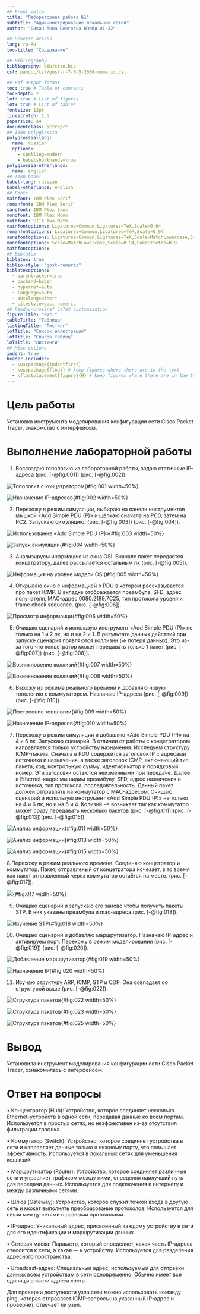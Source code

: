 ```yaml
---
## Front matter
title: "Лабораторная работа №1"
subtitle: "Админимстрирование локальных сетей"
author: "Дикач Анна Олеговна НПИбд-01-22"

## Generic otions
lang: ru-RU
toc-title: "Содержание"

## Bibliography
bibliography: bib/cite.bib
csl: pandoc/csl/gost-r-7-0-5-2008-numeric.csl

## Pdf output format
toc: true # Table of contents
toc-depth: 2
lof: true # List of figures
lot: true # List of tables
fontsize: 12pt
linestretch: 1.5
papersize: a4
documentclass: scrreprt
## I18n polyglossia
polyglossia-lang:
  name: russian
  options:
	- spelling=modern
	- babelshorthands=true
polyglossia-otherlangs:
  name: english
## I18n babel
babel-lang: russian
babel-otherlangs: english
## Fonts
mainfont: IBM Plex Serif
romanfont: IBM Plex Serif
sansfont: IBM Plex Sans
monofont: IBM Plex Mono
mathfont: STIX Two Math
mainfontoptions: Ligatures=Common,Ligatures=TeX,Scale=0.94
romanfontoptions: Ligatures=Common,Ligatures=TeX,Scale=0.94
sansfontoptions: Ligatures=Common,Ligatures=TeX,Scale=MatchLowercase,Scale=0.94
monofontoptions: Scale=MatchLowercase,Scale=0.94,FakeStretch=0.9
mathfontoptions:
## Biblatex
biblatex: true
biblio-style: "gost-numeric"
biblatexoptions:
  - parentracker=true
  - backend=biber
  - hyperref=auto
  - language=auto
  - autolang=other*
  - citestyle=gost-numeric
## Pandoc-crossref LaTeX customization
figureTitle: "Рис."
tableTitle: "Таблица"
listingTitle: "Листинг"
lofTitle: "Список иллюстраций"
lotTitle: "Список таблиц"
lolTitle: "Листинги"
## Misc options
indent: true
header-includes:
  - \usepackage{indentfirst}
  - \usepackage{float} # keep figures where there are in the text
  - \floatplacement{figure}{H} # keep figures where there are in the text
---
```


# Цель работы

Установка инструмента моделирования конфигурации сети Cisco Packet Tracer, знакомство с интерфейсом.

# Выполнение лабораторной работы

1. Воссаздаю топологию из лабораторной работы, задаю статичные IP-адреса (рис. [-@fig:001]) (рис. [-@fig:002]).

![Топология с концетратором](image/1.png){#fig:001 width=50%}

![Назначение IP-адресов](image/2.png){#fig:002 width=50%}

2. Перехожу в режим симуляции, выбираю на панели инструментов мышкой «Add Simple PDU (P)» и щёлкаю сначала на PC0, затем на PC2.
Запускаю симуляцию. (рис. [-@fig:003]) (рис. [-@fig:004]).

![Использование «Add Simple PDU (P)»](image/3.png){#fig:003 width=50%}

![Запуск симуляции](image/4.png){#fig:004 width=50%}

3. Анализируем инфрмацию из окна OSI. Вначале пакет передаётся концетратору, далее рассылается остальным пк (рис. [-@fig:005]).

![Информация на уровне модели OSI](image/5.png){#fig:005 width=50%}

4. Открываю окно с информацией о PDU в котором рассказывается про пакет ICMP. В вкладке отображается преамбула, SFD, адрес получателя,
MAC-адрес 0080.2189.7C25, тип протокола уровня и frame check sequence.  (рис. [-@fig:006]).

![Просмотр информаици](image/6.png){#fig:006 width=50%}

5. Очищаю сценарий и использую инструмент «Add Simple PDU (P)» не только на 1 и 2 пк, но и на 2 и 1.
В результате данных действий при запуске сценария появляются коллизии (=> потеря данных). Это из-за того что концетратор может передавать только 1 пакет (рис. [-@fig:007]) (рис. [-@fig:008]).

![Возникновение коллизий](image/7.png){#fig:007 width=50%}

![Возникновение коллизий](image/8.png){#fig:008 width=50%}

6. Выхожу из режима реального времени и добавляю новую топологию с коммутатором. Назначаю IP-адреса (рис. [-@fig:009]) (рис. [-@fig:010]).

![Построение топологии](image/9.png){#fig:009 width=50%}

![Назначение IP-адресов](image/10.png){#fig:010 width=50%}

7. Перехожу в режим симуляции и добавляю «Add Simple PDU (P)» на 4 и 6 пк. Запускаю сценарий. В отличии от работы с концетратором направляется только устройству назначения.
Исследуем структуру ICMP-пакета. Сначала в PDU содержится заголовок IP с адресами источника и назначения, а также заголовок ICMP, включающий тип пакета, код, контрольную сумму, идентификатор и порядковый номер. Эти заголовки остаются неизменными при передаче.
Далее в Ethernet-кадре мы видим преамбулу, SFD, адрес назначения и источника, тип протокола, последовтельность. Данный пакет должен отправлять на коммутатор с MAC-адресом.
Очищаю сценарий и использую инструмент «Add Simple PDU (P)» не только на 4 и 6 пк, но и на 6 и 4. Колизий не возникает так как коммутатор может сразу передавать несколько пакетов (рис. [-@fig:011])(рис. [-@fig:013])(рис. [-@fig:015]). 

![Анализ информации](image/11.png){#fig:011 width=50%}

![Анализ информации](image/13.png){#fig:013 width=50%}

![Анализ информации](image/15.png){#fig:015 width=50%}


8.Перехожу в режим реального времени. Соединяю концетратор и коммутатор. Пакет, отправленый от концетратора исчезает, в то время как пакет отправленный через коммутатор остаётся на месте.
 (рис. [-@fig:017]). 

![](image/17.png){#fig:017 width=50%}

9. Очищаю сценарий и запускаю его заново чтобы получить пакеты STP. В них указаны преамбула и mac-адреса.(рис. [-@fig:018]). 

![Изучение STP](image/18.png){#fig:018 width=50%}

10. Очищаю сценарий и добавляю маршрутизатор. Назначаю IP-адрес и активируем порт. Перехожу в режим моделирования (рис. [-@fig:019]) (рис. [-@fig:020]). 

![Добавление маршрутизатор](image/19.png){#fig:019 width=50%}

![Назначение IP](image/20.png){#fig:020 width=50%}

11. Изучаю структуру ARP, ICMP, STP и CDP. Она совпадает со структурой выше (рис. [-@fig:022]). 

![Структура пакетов](image/22.png){#fig:022 width=50%}

![Структура пакетов](image/23.png){#fig:023 width=50%}

![Структура пакетов](image/25.png){#fig:025 width=50%}

# Вывод
Установила инструмент моделирования конфигурации сети Cisco Packet Tracer, ознакомилась с интерфейсом.

# Ответ на вопросы

• Концентратор (Hub): Устройство, которое соединяет несколько Ethernet-устройств в одной сети, передавая данные ко всем портам. Используется в простых сетях, но неэффективен из-за отсутствия фильтрации трафика.

  
• Коммутатор (Switch): Устройство, которое соединяет устройства в сети и направляет данные только к нужному порту, что повышает эффективность. Используется в локальных сетях для уменьшения коллизий.

• Маршрутизатор (Router): Устройство, которое соединяет различные сети и управляет трафиком между ними, определяя наилучший путь для передачи данных. Используется для подключения к интернету и между различными сетями.

• Шлюз (Gateway): Устройство, которое служит точкой входа в другую сеть и может выполнять преобразование протоколов. Используется для связи между сетями с разными протоколами.


• IP-адрес: Уникальный адрес, присвоенный каждому устройству в сети для его идентификации и маршрутизации данных.

• Сетевая маска: Параметр, который определяет, какая часть IP-адреса относится к сети, а какая — к устройству. Используется для разделения адресного пространства.

• Broadcast-адрес: Специальный адрес, используемый для отправки данных всем устройствам в сети одновременно. Обычно имеет все единицы в части адреса хоста.


Для проверки доступности узла сети можно использовать команду ping, которая отправляет ICMP-запросы на указанный IP-адрес и проверяет, отвечает ли узел.
